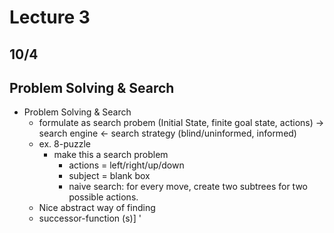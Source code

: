 # Lecture 3 

## 10/4 

## Problem Solving & Search
* Problem Solving & Search
    * formulate as search probem (Initial State, finite goal state, actions) -> search engine <- search strategy (blind/uninformed, informed)
    * ex. 8-puzzle
        * make this a search problem 
            * actions = left/right/up/down 
            * subject = blank box 
            * naive search: for every move, create two subtrees for two possible actions. 
    * Nice abstract way of finding 
    * successor-function (s)]        '